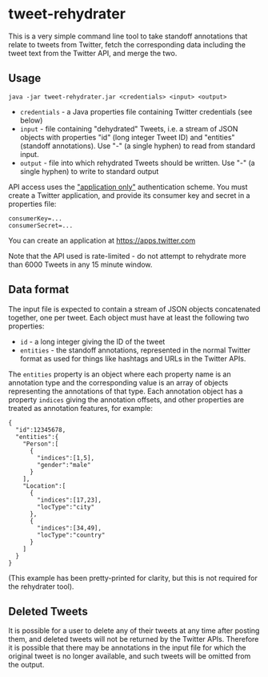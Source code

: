 # tweet-rehydrater

This is a very simple command line tool to take standoff annotations that relate to tweets from Twitter, fetch the corresponding data including the tweet text from the Twitter API, and merge the two.

## Usage

    java -jar tweet-rehydrater.jar <credentials> <input> <output>

  - `credentials` - a Java properties file containing Twitter credentials (see below)
  - `input` - file containing "dehydrated" Tweets, i.e. a stream of JSON objects with properties "id" (long integer Tweet ID) and "entities" (standoff annotations).  Use "-" (a single hyphen) to read from standard input.
  - `output` - file into which rehydrated Tweets should be written.  Use "-" (a single hyphen) to write to standard output

API access uses the ["application only"][1] authentication scheme.  You must create a Twitter application, and provide its consumer key and secret in a properties file:

    consumerKey=...
    consumerSecret=...

You can create an application at https://apps.twitter.com

Note that the API used is rate-limited - do not attempt to rehydrate more than 6000 Tweets in any 15 minute window.

## Data format

The input file is expected to contain a stream of JSON objects concatenated together, one per tweet.  Each object must have at least the following two properties:

 - `id` - a long integer giving the ID of the tweet
 - `entities` - the standoff annotations, represented in the normal Twitter format as used for things like hashtags and URLs in the Twitter APIs.

The `entities` property is an object where each property name is an annotation type and the corresponding value is an array of objects representing the annotations of that type.  Each annotation object has a property `indices` giving the annotation offsets, and other properties are treated as annotation features, for example:

    {
      "id":12345678,
      "entities":{
        "Person":[
          {
            "indices":[1,5],
            "gender":"male"
          }
        ],
        "Location":[
          {
            "indices":[17,23],
            "locType":"city"
          },
          {
            "indices":[34,49],
            "locType":"country"
          }
        ]
      }
    }

(This example has been pretty-printed for clarity, but this is not required for the rehydrater tool).

## Deleted Tweets

It is possible for a user to delete any of their tweets at any time after posting them, and deleted tweets will not be returned by the Twitter APIs.  Therefore it is possible that there may be annotations in the input file for which the original tweet is no longer available, and such tweets will be omitted from the output.


 [1]: https://dev.twitter.com/oauth/application-only
